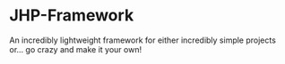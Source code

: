 # JHP-Framework
An incredibly lightweight framework for either incredibly simple projects or... go crazy and make it your own!
